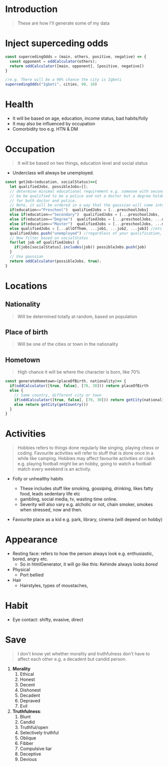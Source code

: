 # Introduction
> These are how I'll generate some of my data

# Inject superceding odds

```js
const supercedingOdds = (main, others, positive, negative) => {
  const opponent = oddCalculator(others);
  return oddCalculator([main, opponent], [positive, negative])
}

//e.g. There will be a 90% chance the city is Igbeti
supercedingOdds("Igbeti", cities, 90, 10)
```


# Health
- It will be based on age, education, income status, bad habits/folly
- It may also be influenced by occupation
- Comorbidity too e.g. HTN & DM

# Occupation
> It will be based on two things, education level and social status

- Underclass will always be unemployed.

```js
const getJob=(education, socialStatus)=>{
  let qualifiedJobs, possibleJobs=[];
  // determine minimal educational requirement e.g. someone with secondary school
  // be be qualified to be a police and not a doctor but a degree holder qualifies
  // for both doctor and police.
  // Note, it will be ordered in a way that the gaussian will come into play.
  if(education=="Preschool")  qualifiedJobs = [...preschoolJobs]
  else if(education=="Secondary")  qualifiedJobs = [...preschoolJobs, ...secondaryJobs]
  else if(education=="Degree")  qualifiedJobs = [...preschoolJobs, ...degreeJobs, ...secondaryJobs]
  else if(education=="Master")  qualifiedJobs = [...preschoolJobs, ...masterJobs, ...degreeJobs, ...secondaryJobs]
  else qualifiedJobs = [...allOfThem, ...job1, ...job2, ...job3] //etc
  qualifiedJobs.push("unemployed") //regardless of your qualification, you can be jobless
  // Now filter based on socialStatus
  for(let job of qualifiedJobs) {
    if(jobs[socialStatus].includes(job)) possibleJobs.push(job)
  }
  // Use gaussian
  return oddCalculator(possibleJobs, true);
}
```

# Locations

## Nationality
> Will be determined totally at random, based on population

## Place of birth
> Will be one of the cities or town in the nationality

## Hometown
> High chance it will be where the character is born, like 70%

```js
const generateHometown=(placeOfBirth, nationality)=> {
  if(oddCalculator([true, false], [70, 30])) return placeOfBirth
  else {
    // Same country, different city or town
    if(oddCalculator([true, false], [70, 30])) return getCity(nationality)
    else return getCity(getCountry())
  }
}
```

# Activities
> Hobbies refers to things done regularly like singing, playing chess or coding. Favourite activities will refer to stuff that is done once in a while like camping. Hobbies may affect favourite activities or clash e.g. playing football might be an hobby, going to watch a football match every weekend is an activity.

- Folly or unhealthy habits
  - These includes stuff like smoking, gossiping, drinking, likes fatty food, leads sedentary life etc
  - gambling, social media, tv, wasting time online.
  - Severity will also vary e.g. alcholic or not, chain smoker, smokes when stressed, now and then.

- Favourite place as a kid e.g. park, library, cinema (will depend on hobby)

# Appearance
- Resting face: refers to how the person always look e.g. enthusiastic, bored, angry etc.
  - So in htmlGenerator, it will go like this: Kehinde always looks _bored_
- Physical
  - Port bellied
- Hair
  - Hairstyles, types of moustaches, 

# Habit
- Eye contact: shifty, evasive, direct

# Save
> I don't know yet whether morality and truthfulness don't have to affect each other e.g. a decadent but candid person.

1. **Morality**
   1. Ethical
   2. Honest
   3. Decent
   4. Dishonest
   5. Decadent
   6. Depraved
   7. Evil
1. **Truthfulness**:
   1. Blunt
   2. Candid
   3. Truthful/open
   4. Selectively truthful
   5. Oblique
   6. Fibber
   7. Compulsive liar
   8. Deceptive
   9. Devious